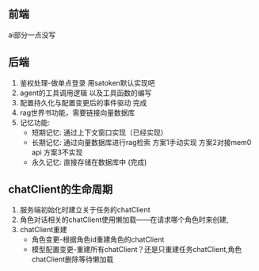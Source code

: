 ## 前端
ai部分一点没写

## 后端
1. 鉴权处理-做单点登录 用satoken默认实现吧
2. agent的工具调用逻辑 以及工具函数的编写
3. 配置持久化与配置变更后的事件驱动 完成
4. rag世界书功能，需要链接向量数据库
5. 记忆功能:
   - 短期记忆: 通过上下文窗口实现（已经实现）
   - 长期记忆: 通过向量数据库进行rag检索 方案1手动实现 方案2对接mem0 api 方案3不实现
   - 永久记忆: 直接存储在数据库中 (完成)


## chatClient的生命周期
1. 服务端初始化时建立关于任务的chatClient
2. 角色对话相关的chatClient使用懒加载——在请求哪个角色时来创建,
3. chatClient重建
   - 角色变更-根据角色id重建角色的chatClient
   - 模型配置变更-重建所有chatClient？还是只重建任务chatClient,角色chatClient删除等待懒加载